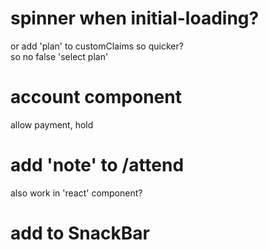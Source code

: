 # spinner when initial-loading?
or add 'plan' to customClaims so quicker?  
so no false 'select plan'

# account component
allow payment, hold

# add 'note' to /attend
also work in 'react' component?

# add <mat-icon> to SnackBar
